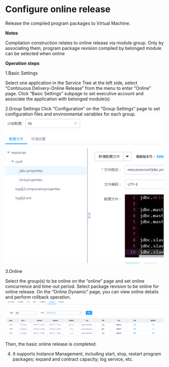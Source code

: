 # Configure online release

Release the compiled program packages to Virtual Machine.

**Notes**

Compilation construction relates to online release via module group. Only by associating them, program package revision compiled by belonged module can be selected when online

**Operation steps**

1.Basic Settings

Select one application in the Service Tree at the left side, select “Continuous Delivery-Online Release” from the menu to enter “Online” page. Click “Basic Settings” subpage to set executive account and associate the application with belonged module(s)

2.Group Settings
Click “Configuration” on the “Group Settings” page to set configuration files and environmental variables for each group.
![image](https://github.com/jdcloudcom/cn/blob/DevOps/image/DevOps/Getting-Started3.png) 

3.Online

Select the group(s) to be online on the “online” page and set online concurrence and time-out period. Select package revision to be online for online release. On the “Online Dynamic” page, you can view online details and perform rollback operation.
![image](https://github.com/jdcloudcom/cn/blob/DevOps/image/DevOps/Getting-Started4.png)

Then, the basic online release is completed.

4. It supports Instance Management, including start, stop, restart program packages; expand and contract capacity; log service, etc.
